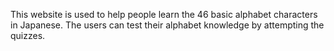 This website is used to help people learn the 46 basic alphabet characters in Japanese. 
The users can test their alphabet knowledge by attempting the quizzes.
